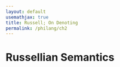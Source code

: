 ```yaml
---
layout: default
usemathjax: true
title: Russell; On Denoting
permalink: /philang/ch2
---
```


# Russellian Semantics